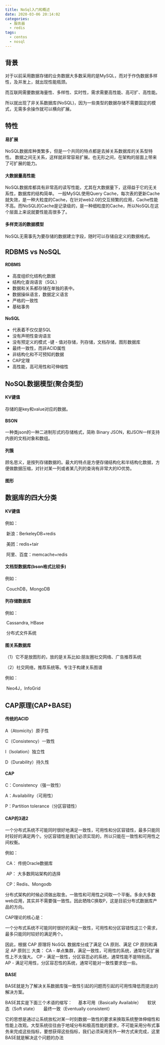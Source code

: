 ```yaml
---
title: NoSql入门和概述
date: 2020-03-06 20:14:02
categories:
  - 服务器
  - redis
tags:
  - centos 
  - nosql
---
```


## 背景

对于以前采用数据存储的业务数据大多数采用的是MySQL，而对于作伪数据多样性，及并发上，就出现性能瓶颈。

而互联网需要数据海量性、多样性、实时性，需求需要高性能、高可扩、高性能。

所以就出现了非关系数据库(NoSQL)，因为一些类型的数据存储不需要固定的模式，无需多余操作就可以横向扩展。

## 特性

#### 易扩展

NoSQL数据库种类繁多，但是一个共同的特点都是去掉关系数据库的关系型特性。
数据之间无关系，这样就非常容易扩展。也无形之间，在架构的层面上带来了可扩展的能力。

#### 大数据量高性能

NoSQL数据库都具有非常高的读写性能，尤其在大数据量下，这得益于它的无关系性，数据库的结构简单。
一般MySQL使用Query Cache，每次表的更新Cache就失效，是一种大粒度的Cache，在针对web2.0的交互频繁的应用，Cache性能不高。而NoSQL的Cache是记录级的，是一种细粒度的Cache，所以NoSQL在这个层面上来说就要性能高很多了。

#### 多样灵活的数据模型

NoSQL无需事先为要存储的数据建立字段，随时可以存储自定义的数据格式。

## RDBMS vs NoSQL

#### RDBMS

- 高度组织化结构化数据
- 结构化查询语言（SQL）
- 数据和关系都存储在单独的表中。
- 数据操纵语言，数据定义语言
- 严格的一致性
- 基础事务

#### NoSQL

- 代表着不仅仅是SQL
- 没有声明性查询语言
- 没有预定义的模式
  -键 - 值对存储，列存储，文档存储，图形数据库
- 最终一致性，而非ACID属性
- 非结构化和不可预知的数据
- CAP定理
- 高性能，高可用性和可伸缩性

## NoSQL数据模型(聚合类型)

#### KV键值

存储的是key和value对应的数据。

#### BSON

一种类json的一种二进制形式的存储格式，简称 Binary JSON，和JSON一样支持内嵌的文档对象和数组。 

#### 列簇

顾名思义，是按列存储数据的。最大的特点是方便存储结构化和半结构化数据，方便做数据压缩，对针对某一列或者某几列的查询有非常大的IO优势。	

#### 图形

## 数据库的四大分类

#### KV键值

例如：

​	新浪：BerkeleyDB+redis

​	美团：redis+tair

​	阿里、百度：memcache+redis

#### 文档型数据库(bson格式比较多)

例如：

​	CouchDB，MongoDB

#### 列存储数据库

例如：

​	Cassandra, HBase

​	分布式文件系统

#### 图关系数据库

（1）它不是放图形的，放的是关系比如:朋友圈社交网络、广告推荐系统

（2）社交网络，推荐系统等。专注于构建关系图谱

例如：

​	Neo4J，InfoGrid

## CAP原理(CAP+BASE)

#### 传统的ACID

A（Atomicity）原子性

C（Consistency）一致性

I（Isolation）独立性

D（Durability）持久性

#### CAP

C：Consistency（强一致性）

A：Availability（可用性）

P：Partition tolerance（分区容错性）

#### CAP的3进2

一个分布式系统不可能同时很好地满足一致性，可用性和分区容错性，最多只能同时较好的满足两个。分区容错性是我们必须实现的，所以只能在一致性和可用性之间权衡。

例如：

 CA： 传统Oracle数据库

 AP： 大多数网站架构的选择

 CP：Redis、Mongodb

分布式架构的时候必须做出取舍。一致性和可用性之间取一个平衡。多余大多数web应用，其实并不需要强一致性。因此牺牲C换取P，这是目前分布式数据库产品的方向。

CAP理论的核心是：

一个分布式系统不可能同时很好的满足一致性，可用性和分区容错性这三个需求，最多只能同时较好的满足两个。

因此，根据 CAP 原理将 NoSQL 数据库分成了满足 CA 原则、满足 CP 原则和满足 AP 原则三 大类：
CA - 单点集群，满足一致性，可用性的系统，通常在可扩展性上不太强大。
CP - 满足一致性，分区容忍必的系统，通常性能不是特别高。
AP - 满足可用性，分区容忍性的系统，通常可能对一致性要求低一些。

#### BASE

BASE就是为了解决关系数据库强一致性引起的问题而引起的可用性降低而提出的解决方案。


BASE其实是下面三个术语的缩写：
    基本可用（Basically Available）
    软状态（Soft state）
    最终一致（Eventually consistent）


它的思想是通过让系统放松对某一时刻数据一致性的要求来换取系统整体伸缩性和性能上改观。大型系统往往由于地域分布和极高性能的要求，不可能采用分布式事务来完成这些指标，要想获得这些指标，我们必须采用另外一种方式来完成，这里BASE就是解决这个问题的办法